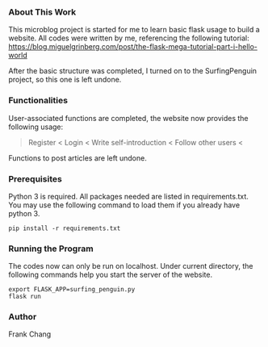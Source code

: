 ### About This Work
This microblog project is started for me to learn basic flask usage to build a website. All codes were written by me, referencing the following tutorial:
https://blog.miguelgrinberg.com/post/the-flask-mega-tutorial-part-i-hello-world

After the basic structure was completed, I turned on to the SurfingPenguin project, so this one is left undone.

### Functionalities
User-associated functions are completed, the website now provides the following usage:
> Register <
> Login <
> Write self-introduction <
> Follow other users <

Functions to post articles are left undone.

### Prerequisites
Python 3 is required.
All packages needed are listed in requirements.txt.
You may use the following command to load them if you already have python 3.
```
pip install -r requirements.txt
```

### Running the Program
The codes now can only be run on localhost.
Under current directory, the following commands help you start the server of the website.
```
export FLASK_APP=surfing_penguin.py
flask run
```
### Author
Frank Chang

